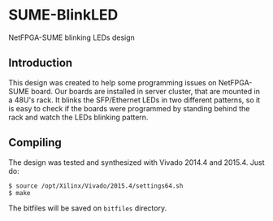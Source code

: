 # SUME-BlinkLED
NetFPGA-SUME blinking LEDs design

## Introduction
This design was created to help some programming issues on NetFPGA-SUME board.
Our boards are installed in server cluster, that are mounted in a 48U's rack.
It blinks the SFP/Ethernet LEDs in two different patterns, so it is easy to 
check if the boards were programmed by standing behind the rack and watch the
LEDs blinking pattern.

## Compiling
The design was tested and synthesized with Vivado 2014.4 and 2015.4. Just do:

    $ source /opt/Xilinx/Vivado/2015.4/settings64.sh
    $ make

The bitfiles will be saved on `bitfiles` directory.
 
